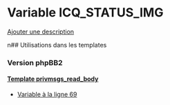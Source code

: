 # Variable ICQ_STATUS_IMG
[Ajouter une description](https://fa-tvars.appspot.com/ICQ_STATUS_IMG)

n## Utilisations dans les templates

### Version phpBB2

#### [Template privmsgs_read_body](subsilver/privmsgs_read_body.md)
* [Variable à la ligne 69](../subsilver/privmsgs_read_body.tpl#L69)